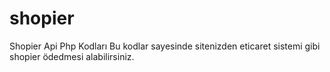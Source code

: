 # shopier
Shopier Api Php Kodları
Bu kodlar sayesinde sitenizden eticaret sistemi gibi shopier ödedmesi alabilirsiniz.
